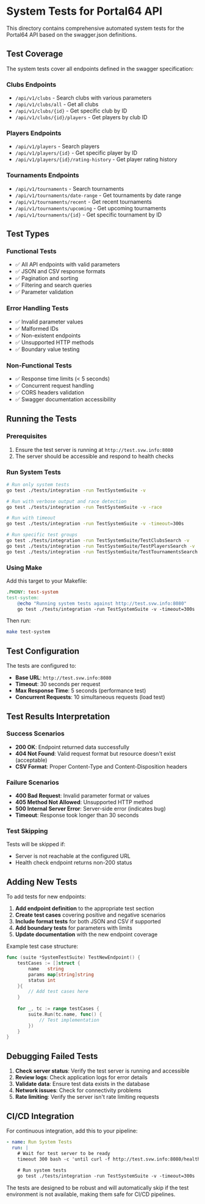 # System Tests for Portal64 API

This directory contains comprehensive automated system tests for the Portal64 API based on the swagger.json definitions.

## Test Coverage

The system tests cover all endpoints defined in the swagger specification:

### Clubs Endpoints
- `/api/v1/clubs` - Search clubs with various parameters
- `/api/v1/clubs/all` - Get all clubs
- `/api/v1/clubs/{id}` - Get specific club by ID
- `/api/v1/clubs/{id}/players` - Get players by club ID

### Players Endpoints  
- `/api/v1/players` - Search players
- `/api/v1/players/{id}` - Get specific player by ID
- `/api/v1/players/{id}/rating-history` - Get player rating history

### Tournaments Endpoints
- `/api/v1/tournaments` - Search tournaments
- `/api/v1/tournaments/date-range` - Get tournaments by date range
- `/api/v1/tournaments/recent` - Get recent tournaments
- `/api/v1/tournaments/upcoming` - Get upcoming tournaments
- `/api/v1/tournaments/{id}` - Get specific tournament by ID

## Test Types

### Functional Tests
- ✅ All API endpoints with valid parameters
- ✅ JSON and CSV response formats
- ✅ Pagination and sorting
- ✅ Filtering and search queries
- ✅ Parameter validation

### Error Handling Tests
- ✅ Invalid parameter values
- ✅ Malformed IDs
- ✅ Non-existent endpoints
- ✅ Unsupported HTTP methods
- ✅ Boundary value testing

### Non-Functional Tests
- ✅ Response time limits (< 5 seconds)
- ✅ Concurrent request handling
- ✅ CORS headers validation
- ✅ Swagger documentation accessibility

## Running the Tests

### Prerequisites
1. Ensure the test server is running at `http://test.svw.info:8080`
2. The server should be accessible and respond to health checks

### Run System Tests
```bash
# Run only system tests
go test ./tests/integration -run TestSystemSuite -v

# Run with verbose output and race detection
go test ./tests/integration -run TestSystemSuite -v -race

# Run with timeout
go test ./tests/integration -run TestSystemSuite -v -timeout=300s

# Run specific test groups
go test ./tests/integration -run TestSystemSuite/TestClubsSearch -v
go test ./tests/integration -run TestSystemSuite/TestPlayersSearch -v
go test ./tests/integration -run TestSystemSuite/TestTournamentsSearch -v
```

### Using Make
Add this target to your Makefile:
```makefile
.PHONY: test-system
test-system:
	@echo "Running system tests against http://test.svw.info:8080"
	go test ./tests/integration -run TestSystemSuite -v -timeout=300s
```

Then run:
```bash
make test-system
```

## Test Configuration

The tests are configured to:
- **Base URL**: `http://test.svw.info:8080`
- **Timeout**: 30 seconds per request
- **Max Response Time**: 5 seconds (performance test)
- **Concurrent Requests**: 10 simultaneous requests (load test)

## Test Results Interpretation

### Success Scenarios
- **200 OK**: Endpoint returned data successfully
- **404 Not Found**: Valid request format but resource doesn't exist (acceptable)
- **CSV Format**: Proper Content-Type and Content-Disposition headers

### Failure Scenarios  
- **400 Bad Request**: Invalid parameter format or values
- **405 Method Not Allowed**: Unsupported HTTP method
- **500 Internal Server Error**: Server-side error (indicates bug)
- **Timeout**: Response took longer than 30 seconds

### Test Skipping
Tests will be skipped if:
- Server is not reachable at the configured URL
- Health check endpoint returns non-200 status

## Adding New Tests

To add tests for new endpoints:

1. **Add endpoint definition** to the appropriate test section
2. **Create test cases** covering positive and negative scenarios  
3. **Include format tests** for both JSON and CSV if supported
4. **Add boundary tests** for parameters with limits
5. **Update documentation** with the new endpoint coverage

Example test case structure:
```go
func (suite *SystemTestSuite) TestNewEndpoint() {
    testCases := []struct {
        name   string
        params map[string]string
        status int
    }{
        // Add test cases here
    }
    
    for _, tc := range testCases {
        suite.Run(tc.name, func() {
            // Test implementation
        })
    }
}
```

## Debugging Failed Tests

1. **Check server status**: Verify the test server is running and accessible
2. **Review logs**: Check application logs for error details
3. **Validate data**: Ensure test data exists in the database
4. **Network issues**: Check for connectivity problems
5. **Rate limiting**: Verify the server isn't rate limiting requests

## CI/CD Integration

For continuous integration, add this to your pipeline:

```yaml
- name: Run System Tests
  run: |
    # Wait for test server to be ready
    timeout 300 bash -c 'until curl -f http://test.svw.info:8080/health; do sleep 5; done'
    
    # Run system tests
    go test ./tests/integration -run TestSystemSuite -v -timeout=300s
```

The tests are designed to be robust and will automatically skip if the test environment is not available, making them safe for CI/CD pipelines.
